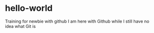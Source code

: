 # hello-world
Training for newbie with github
I am here with Github while I still have no idea what Git is
